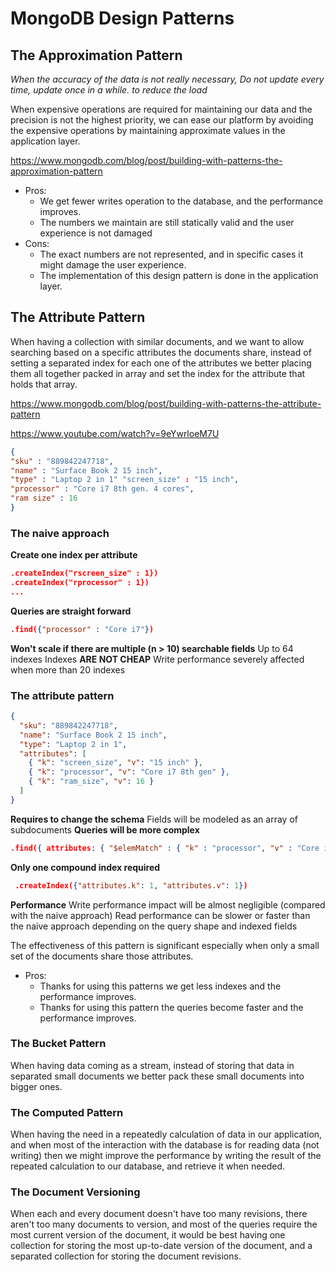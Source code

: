 # MongoDB Design Patterns

## The Approximation Pattern

_When the accuracy of the data is not really necessary, Do not update every time, update once in a while. to reduce the load_

When expensive operations are required for maintaining
our data and the precision is not the highest priority, we can ease our platform by avoiding the expensive operations by maintaining approximate values in the application layer.

https://www.mongodb.com/blog/post/building-with-patterns-the-approximation-pattern

- Pros:
  - We get fewer writes operation to the database, and the performance improves.
  - The numbers we maintain are still statically valid and the user experience is not damaged
- Cons:
  - The exact numbers are not represented, and in specific cases it might damage the user experience.
  - The implementation of this design pattern is done in the application layer.

## The Attribute Pattern

When having a collection with similar documents, and we
want to allow searching based on a specific attributes the
documents share, instead of setting a separated index for
each one of the attributes we better placing them all
together packed in array and set the index for the attribute
that holds that array.

https://www.mongodb.com/blog/post/building-with-patterns-the-attribute-pattern

https://www.youtube.com/watch?v=9eYwrloeM7U

```json
{
"sku" : "889842247718",
"name" : "Surface Book 2 15 inch",
"type" : "Laptop 2 in 1" "screen_size" : "15 inch",
"processor" : "Core i7 8th gen. 4 cores",
"ram size" : 16
}
```

### **The naive approach**

**Create one index per attribute**

```json
.createIndex("rscreen_size" : 1})
.createIndex("rprocessor" : 1})
...
```

**Queries are straight forward**

```json
.find({"processor" : "Core i7"})
```

**Won't scale if there are multiple (n > 10) searchable fields**
Up to 64 indexes Indexes **ARE NOT CHEAP** Write performance severely affected when more than 20 indexes

### **The attribute pattern**

```json
{
  "sku": "889842247718",
  "name": "Surface Book 2 15 inch",
  "type": "Laptop 2 in 1",
  "attributes": [
    { "k": "screen_size", "v": "15 inch" },
    { "k": "processor", "v": "Core i7 8th gen" },
    { "k": "ram_size", "v": 16 }
  ]
}
```

**Requires to change the schema**
Fields will be modeled as an array of subdocuments
**Queries will be more complex**

```json
.find({ attributes: { "$elemMatch" : { "k" : "processor", "v" : "Core i7" }}})
```

**Only one compound index required**

```json
 .createIndex({"attributes.k": 1, "attributes.v": 1})
```

**Performance**
Write performance impact will be almost negligible (compared with the naive approach) Read performance can be slower or faster than the naive approach depending on the query shape and indexed fields

The effectiveness of this pattern is significant especially
when only a small set of the documents share those
attributes.

- Pros:
  - Thanks for using this patterns we get less indexes and the performance improves.
  - Thanks for using this pattern the queries become faster and the performance improves.

### The Bucket Pattern

When having data coming as a stream, instead of storing
that data in separated small documents we better pack
these small documents into bigger ones.

### The Computed Pattern

When having the need in a repeatedly calculation of data in
our application, and when most of the interaction with the
database is for reading data (not writing) then we might
improve the performance by writing the result of the
repeated calculation to our database, and retrieve it when
needed.

### The Document Versioning

When each and every document doesn't have too many
revisions, there aren't too many documents to version, and
most of the queries require the most current version of the
document, it would be best having one collection for storing
the most up-to-date version of the document, and a
separated collection for storing the document revisions.
